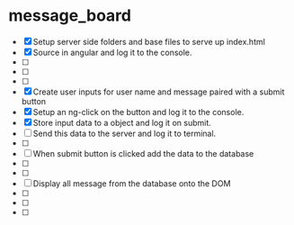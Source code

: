 # message_board

- [x] Setup server side folders and base files to serve up index.html
- [x] Source in angular and log it to the console.
- [ ]
- [ ]
- [ ]
- [x] Create user inputs for user name and message paired with a submit button
- [x] Setup an ng-click on the button and log it to the console.
- [x] Store input data to a object and log it on submit.
- [ ] Send this data to the server and log it to terminal.
- [ ]
- [ ] When submit button is clicked add the data to the database
- [ ]
- [ ]
- [ ] Display all message from the database onto the DOM
- [ ]
- [ ]
- [ ]
